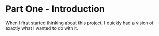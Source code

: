 # Part One - Introduction

When I first started thinking about this project, I quickly had a vision of exaxtly what I wanted to do with it.